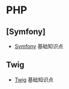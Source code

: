 # PHP
## [Symfony]
- [Symfony](src/symfony/Basic/symfony.md) 基础知识点
## Twig
- [Twig](src/symfony/Basic/Twig.md) 基础知识点

